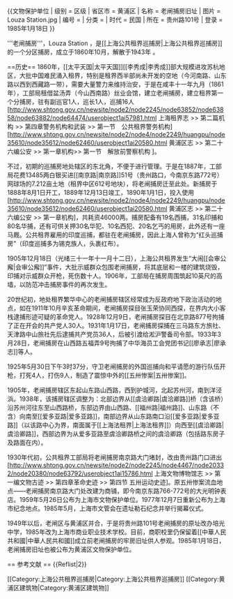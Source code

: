 {{文物保护单位
| 级别 = 区级
| 省区市 = 黄浦区
| 名称 = 老闸捕房旧址
| 图片 = Louza Station.jpg
| 编号 = 
| 分类 = | 时代 = 民国
| 所在 = 贵州路101号
| 登录 = 1985年1月18日
}}

'''老闸捕房'''，Louza Station ，是[[上海公共租界巡捕房|上海公共租界巡捕房]]的一个分区捕房，成立于1860年10月，解散于1943年 。

==历史==
1860年，[[太平天国|太平天国]][[李秀成|李秀成]]部大规模进攻苏杭地区，大批中国难民涌入租界，特别是租界西半部尚未开发的空地（今河南路、山东路以西到西藏路一带），需要大量警力来维持治安，于是在咸丰十一年九月（1861年），工部局租借盆汤弄（今山西南路）丝业会馆，建立老闸捕房，建立租界第一个分捕房，驻有副巡官1人，巡长1人，巡捕16人<ref>[http://www.shtong.gov.cn/newsite/node2/node2245/node63852/node63858/node63882/node64474/userobject1ai57981.html 上海租界志 >> 第二篇机构 >> 第四章警务机构和武装 >> 第一节　公共租界警务机构]</ref><ref>[http://www.shtong.gov.cn/newsite/node2/node4/node2249/huangpu/node35610/node35612/node62460/userobject1ai20580.html  黄浦区志 >> 第二十六编公安 >> 第一章机构>> 第一节　解放前警察机构 ]</ref>。

不过，初期的巡捕房地处辖区的东北角，不便于进行管理。于是在1887年，工部局花费13485两白银买进[[南京路|南京路]]51号（贵州路口，今南京东路772号）网球场的7.212亩土地（租界中区612号地块），将老闸捕房迁至此处。新捕房于1888年8月1日开工，1889年12月13日竣工，1890年1月1日，投入使用<ref>[http://www.shtong.gov.cn/newsite/node2/node4/node2249/huangpu/node35610/node35612/node62460/userobject1ai20580.html 黄浦区志 >> 第二十六编公安 >> 第一章机构]</ref>，共耗资46000两。捕房配备有19名西捕，31名印捕和80名华捕，还有可供关押30名华犯、10名西犯、20名乞丐的用房，此外还有一座马厩。公共租界雇用的印度巡捕，都驻在老闸捕房，因此上海人曾称为“红头巡捕房”（印度巡捕多为锡克族人，头裹红布）。

1905年12月18日（光绪三十一年十一月十二日），上海公共租界发生“大闹[[会审公廨|会审公廨]]”事件，大批示威群众包围老闸捕房，将其底层和一楼的建筑烧毁，印捕对示威群众开枪，死伤数十人。1906年，工部局在捕房周围筑起10英尺的高墙，以防范冲击捕房事件的再次发生。

20世纪初，地处租界繁华中心的老闸捕房辖区经常成为反政府地下政治活动的地点，如在1911年10月辛亥革命期间，老闸捕房探目张玉荣协同西探，在界内大小客栈逮捕形迹可疑的革命党人。1928年12月9日，老闸捕房探目在北京路877号拘捕了正在开会的共产党人30人。1931年1月17日，老闸捕房探捕在三马路东方旅社、天津路中山旅社先后逮捕共产党员36人，后被引渡给淞沪警备司令部。1933年3月28日，老闸捕房在山西路五福弄9号拘捕了中华海员工会党团书记[[廖承志|廖承志]]等人。

1925年5月30日下午3时37分，守卫老闸捕房的外国巡捕向和平请愿的游行队伍开枪，打死4人，打伤9人，制造了震惊中外的[[五卅惨案|五卅惨案]]。

1905年，老闸捕房辖区东起山东路山西路，西到护城河，北起苏州河，南到洋泾浜。1938年，该捕房辖区调整为：北部边界从[[虞洽卿路|虞洽卿路]]桥（含该桥）沿苏州河往东至山西路桥，东部边界由山西路、[[福州路|福州路]]、山东路（不含）向南至[[爱多亚路|爱多亚路]]，南部边界从山东路南口沿[[爱多亚路|爱多亚路]]（以该路中心为界，南面属于[[上海法租界|上海法租界]]）向西至[[虞洽卿路|虞洽卿路]]，西部边界为从爱多亚路至虞洽卿路桥之间的虞洽卿路（包括路东房子及路面在内）。

1930年代初，公共租界工部局将老闸捕房南京路大门堵封，改由贵州路门口进出<ref>[http://www.shtong.gov.cn/newsite/node2/node2245/node4467/node20332/node20380/node63792/userobject1ai15786.html 上海文物博物馆志 >> 第一编文物古迹 >> 第四章革命史迹 >> 第四节 五卅运动史迹]</ref>。原五卅惨案流血地点——老闸捕房南京路大门处改建为商铺，即今南京东路766-772号的大光明钟表店。1959年5月26日公布为上海市文物保护单位。1977年12月7日重新公布为上海市纪念地点。1985年5月，上海市文管会在遗址勒石纪念并举行揭幕仪式。

1949年以后，老闸区与黄浦区并合，于是将贵州路101号老闸捕房的原址改办培光中学，1985年改为上海市商业职业技术学校。目前，商职校里仍保留着[[中華人民共和國|中華人民共和國]]成立前老闸捕房的牢房旧址供人参观。1985年1月18日，老闸捕房旧址也被公布为黄浦区文物保护单位。

== 参考文献 ==
{{Reflist|2}}

[[Category:上海公共租界巡捕房|Category:上海公共租界巡捕房]]
[[Category:黄浦区建筑物|Category:黄浦区建筑物]]
